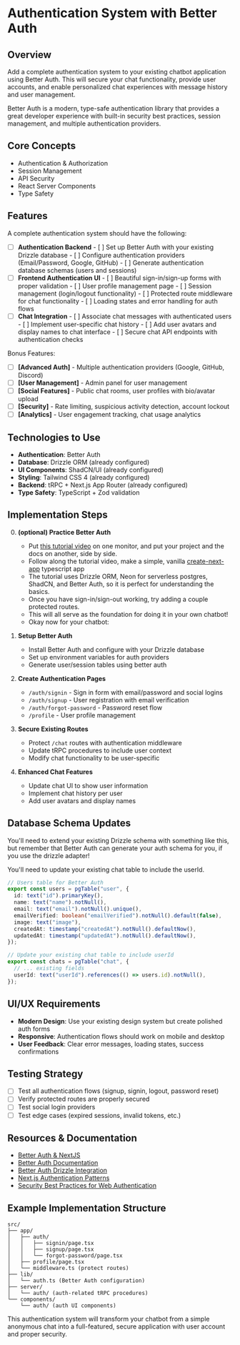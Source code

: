 # Authentication System with Better Auth

## Overview

Add a complete authentication system to your existing chatbot application using Better Auth. This will secure your chat functionality, provide user accounts, and enable personalized chat experiences with message history and user management.

Better Auth is a modern, type-safe authentication library that provides a great developer experience with built-in security best practices, session management, and multiple authentication providers.

## Core Concepts
- Authentication & Authorization
- Session Management
- API Security
- React Server Components
- Type Safety

## Features

A complete authentication system should have the following:
- [ ] **Authentication Backend**
      - [ ] Set up Better Auth with your existing Drizzle database
      - [ ] Configure authentication providers (Email/Password, Google, GitHub)
      - [ ] Generate authentication database schemas (users and sessions)
- [ ] **Frontend Authentication UI**
      - [ ] Beautiful sign-in/sign-up forms with proper validation
      - [ ] User profile management page
      - [ ] Session management (login/logout functionality)
      - [ ] Protected route middleware for chat functionality
      - [ ] Loading states and error handling for auth flows
- [ ] **Chat Integration**
      - [ ] Associate chat messages with authenticated users
      - [ ] Implement user-specific chat history
      - [ ] Add user avatars and display names to chat interface
      - [ ] Secure chat API endpoints with authentication checks

Bonus Features:
- [ ] **[Advanced Auth]** - Multiple authentication providers (Google, GitHub, Discord)
- [ ] **[User Management]** - Admin panel for user management
- [ ] **[Social Features]** - Public chat rooms, user profiles with bio/avatar upload
- [ ] **[Security]** - Rate limiting, suspicious activity detection, account lockout
- [ ] **[Analytics]** - User engagement tracking, chat usage analytics

## Technologies to Use

- **Authentication**: Better Auth
- **Database**: Drizzle ORM (already configured)
- **UI Components**: ShadCN/UI (already configured)
- **Styling**: Tailwind CSS 4 (already configured) 
- **Backend**: tRPC + Next.js App Router (already configured)
- **Type Safety**: TypeScript + Zod validation

## Implementation Steps

0. **(optional) Practice Better Auth**
   - Put [this tutorial video](https://www.youtube.com/watch?v=gzYTDGToYcw) on one monitor, and put your project and the docs on another, side by side.
   - Follow along the tutorial video, make a simple, vanilla [create-next-app](https://nextjs.org/docs/app/api-reference/cli/create-next-app) typescript app
   - The tutorial uses Drizzle ORM, Neon for serverless postgres, ShadCN, and Better Auth, so it is perfect for understanding the basics.
   - Once you have sign-in/sign-out working, try adding a couple protected routes.
   - This will all serve as the foundation for doing it in your own chatbot!
   - Okay now for your chatbot:

1. **Setup Better Auth**
   - Install Better Auth and configure with your Drizzle database
   - Set up environment variables for auth providers
   - Generate user/session tables using better auth

2. **Create Authentication Pages**
   - `/auth/signin` - Sign in form with email/password and social logins
   - `/auth/signup` - User registration with email verification
   - `/auth/forgot-password` - Password reset flow
   - `/profile` - User profile management

3. **Secure Existing Routes**
   - Protect `/chat` routes with authentication middleware
   - Update tRPC procedures to include user context
   - Modify chat functionality to be user-specific

4. **Enhanced Chat Features**
   - Update chat UI to show user information
   - Implement chat history per user
   - Add user avatars and display names

## Database Schema Updates

You'll need to extend your existing Drizzle schema with something like this, but remember that Better Auth can generate your auth schema for you,
if you use the drizzle adapter!

You'll need to update your existing chat table to include the userId.

```typescript
// Users table for Better Auth
export const users = pgTable("user", {
  id: text("id").primaryKey(),
  name: text("name").notNull(),
  email: text("email").notNull().unique(),
  emailVerified: boolean("emailVerified").notNull().default(false),
  image: text("image"),
  createdAt: timestamp("createdAt").notNull().defaultNow(),
  updatedAt: timestamp("updatedAt").notNull().defaultNow(),
});

// Update your existing chat table to include userId
export const chats = pgTable("chat", {
  // ... existing fields
  userId: text("userId").references(() => users.id).notNull(),
});
```

## UI/UX Requirements
- **Modern Design**: Use your existing design system but create polished auth forms
- **Responsive**: Authentication flows should work on mobile and desktop
- **User Feedback**: Clear error messages, loading states, success confirmations


## Testing Strategy
- [ ] Test all authentication flows (signup, signin, logout, password reset)
- [ ] Verify protected routes are properly secured
- [ ] Test social login providers
- [ ] Test edge cases (expired sessions, invalid tokens, etc.)

## Resources & Documentation
- [Better Auth & NextJS](https://www.youtube.com/watch?v=gzYTDGToYcw)
- [Better Auth Documentation](https://www.better-auth.com/)
- [Better Auth Drizzle Integration](https://www.better-auth.com/docs/integrations/drizzle)
- [Next.js Authentication Patterns](https://nextjs.org/docs/app/building-your-application/authentication)
- [Security Best Practices for Web Authentication](https://cheatsheetseries.owasp.org/cheatsheets/Authentication_Cheat_Sheet.html)

## Example Implementation Structure
```
src/
├── app/
│   ├── auth/
│   │   ├── signin/page.tsx
│   │   ├── signup/page.tsx
│   │   └── forgot-password/page.tsx
│   ├── profile/page.tsx
│   └── middleware.ts (protect routes)
├── lib/
│   └── auth.ts (Better Auth configuration)
├── server/
│   └── auth/ (auth-related tRPC procedures)
└── components/
    └── auth/ (auth UI components)
```

This authentication system will transform your chatbot from a simple anonymous chat into a full-featured, secure application with user account and proper security.
